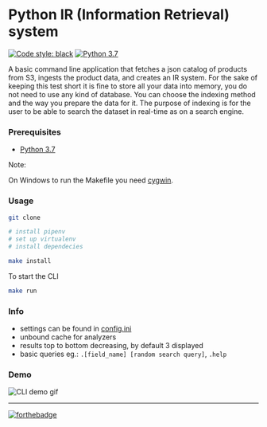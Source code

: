 # Python IR (Information Retrieval) system

<a href="https://github.com/ambv/black"><img alt="Code style: black" src="https://img.shields.io/badge/code%20style-black-000000.svg"></a>
[![Python 3.7](https://img.shields.io/badge/python-3.7-blue.svg)](https://www.python.org/downloads/release/python-370/)

A basic command line application that fetches a json catalog of products from S3,
ingests the product data, and creates an IR system. 
For the sake of keeping this test short it is fine to store all your data into memory, you do not need to use any kind of database. You can choose the indexing method and the way you prepare the data for it. The purpose of indexing is for the user to be able to search the dataset in real-time as on a search engine.

### Prerequisites

- [Python 3.7](https://www.python.org/downloads/release/python-370/)

Note:

On Windows to run the Makefile you need [cygwin](http://www.cygwin.com/).

### Usage

```bash
git clone 
```

```bash
# install pipenv
# set up virtualenv
# install dependecies

make install
```

To start the CLI

```bash
make run
```

### Info

- settings can be found in [config.ini](config.ini)
- unbound cache for analyzers
- results top to bottom decreasing, by default 3 displayed
- basic queries eg.: `.[field_name] [random search query]`, `.help` 

### Demo

![CLI demo gif](https://media.giphy.com/media/eejOqa4U82yydiMbeV/giphy.gif)

___

[![forthebadge](https://forthebadge.com/images/badges/uses-badges.svg)](https://blog.peterl.io)
